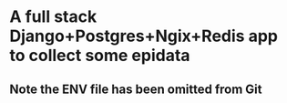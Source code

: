# A full stack Django+Postgres+Ngix+Redis app to collect some epidata

## Note the ENV file has been omitted from Git


